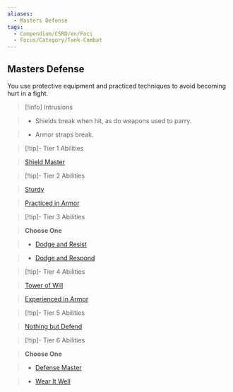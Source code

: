 ```yaml
---
aliases:
  - Masters Defense
tags:
  - Compendium/CSRD/en/Foci
  - Focus/Category/Tank-Combat
---
```

  
    
## Masters Defense    
You use protective equipment and practiced techniques to avoid becoming hurt in a fight.    
  
>[!info] Intrusions    
>- Shields break when hit, as do weapons used to parry.    
>- Armor straps break.    
  
  
>[!tip]- Tier 1 Abilities    
> [Shield Master](Shield-Master.md)    
  
  
>[!tip]- Tier 2 Abilities    
> [Sturdy](Sturdy.md)    
> [Practiced in Armor](Practiced-in-Armor.md)    
  
  
>[!tip]- Tier 3 Abilities    
> **Choose One**    
>- [Dodge and Resist](Dodge-and-Resist.md)    
>- [Dodge and Respond](Dodge-and-Respond.md)    
  
  
>[!tip]- Tier 4 Abilities    
> [Tower of Will](Tower-of-Will.md)    
> [Experienced in Armor](Experienced-in-Armor.md)    
  
  
>[!tip]- Tier 5 Abilities    
> [Nothing but Defend](Nothing-but-Defend.md)    
  
  
>[!tip]- Tier 6 Abilities    
> **Choose One**    
>- [Defense Master](Defense-Master.md)    
>- [Wear It Well](Wear-It-Well.md)